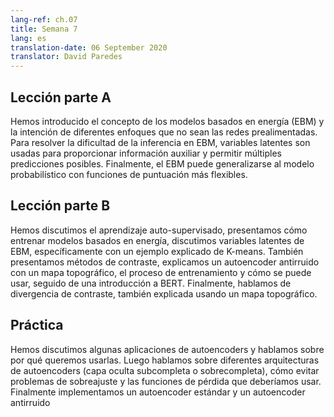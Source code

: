 ```yaml
---
lang-ref: ch.07
title: Semana 7
lang: es
translation-date: 06 September 2020
translator: David Paredes
---
```


## Lección parte A

<!--We introduced the concept of the energy-based models and the intention for different approaches other than feed-forward networks. To solve the difficulty of the inference in EBM, latent variables are used to provide auxiliary information and enable multiple possible predictions. Finally, the EBM can generalize to probabilistic model with more flexible scoring functions.-->
Hemos introducido el concepto de los modelos basados en energía (EBM) y la intención de diferentes enfoques que no sean las redes prealimentadas. Para resolver la dificultad de la inferencia en EBM, variables latentes son usadas para proporcionar información auxiliar y permitir múltiples predicciones posibles. Finalmente, el EBM puede generalizarse al modelo probabilístico con funciones de puntuación más flexibles.


## Lección parte B

<!--We discussed self-supervised learning, introduced how to train an Energy-based models, discussed Latent Variable EBM, specifically with an explained K-means example. We also introduced Contrastive Methods, explained a denoising autoencoder with a topographic map, the training process, and how it can be used, followed by an introduction to BERT. Finally, we talked about Contrastive Divergence, also explained using a topographic map.-->
Hemos discutimos el aprendizaje auto-supervisado, presentamos cómo entrenar modelos basados en energía, discutimos variables latentes de EBM, específicamente con un ejemplo explicado de K-means. También presentamos métodos de contraste, explicamos un autoencoder antirruido con un mapa topográfico, el proceso de entrenamiento y cómo se puede usar, seguido de una introducción a BERT. Finalmente, hablamos de divergencia de contraste, también explicada usando un mapa topográfico.

## Práctica
<!--We discussed some applications of Autoencoders and talked about why we want to use them. Then we talked about different architectures of Autoencoders (under or over complete hidden layer), how to avoid overfitting issues and the loss functions we should use. Finally we implemented a standard Autoencoder and a denoising Autoencoder.-->
Hemos discutimos algunas aplicaciones de autoencoders y hablamos sobre por qué queremos usarlas. Luego hablamos sobre diferentes arquitecturas de autoencoders (capa oculta subcompleta o sobrecompleta), cómo evitar problemas de sobreajuste y las funciones de pérdida que deberíamos usar. Finalmente implementamos un autoencoder estándar y un autoencoder antirruido

